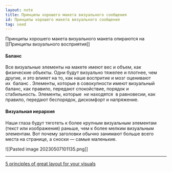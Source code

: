 ```yaml
---
layout: note
title: Принципы хорошего макета визуального сообщения
id: Принципы хорошего макета визуального сообщения
tag: seed
---
```


Принципы хорошего макета визуального макета опираются на [[Принципы визуального восприятия]]


#### Баланс
Все визуальные элементы на макете имеют вес и объем, как физические объекты. Одни будут визуально тяжелее и плотнее, чем другие, и это влияет на то, как наше воспритие и мозг оценивают их  баланс .
Элементы, которые в совокупности имеют визуальный баланс, как правило, передают спокойствие, порядок и стабильность. Элементы, которые  _не_ находятся  в равновесии, как правило, передают беспорядок, дискомфорт и напряжение.

#### Визуальная иерархия
Наши глаза будут тяготеть к более крупным визуальным элементам (текст или изображения) раньше, чем к более мелким визуальным элементам. Вот почему заголовки обычно занимают больше всего места на странице, а сноски — самые маленькие. 














![[Pasted image 20230507101135.png]]

---

[5 principles of great layout for your visuals](https://prestosketching.com/2021/01/14/5-principles-of-great-layout-for-your-visuals/)
